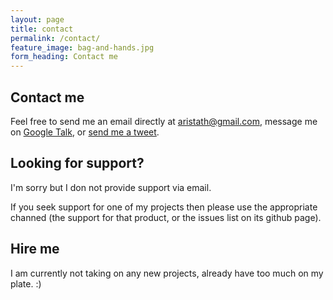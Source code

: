 ```yaml
---
layout: page
title: contact
permalink: /contact/
feature_image: bag-and-hands.jpg
form_heading: Contact me
---
```


## Contact me

Feel free to send me an email directly at <a href="mailto:aristath@gmail.com">aristath@gmail.com</a>, message me on <a href="gtalk:chat?jid=aristath@gmail.com">Google Talk</a>, or <a href="https://twitter.com/aristath">send me a tweet</a>.

## Looking for support?

I'm sorry but I don not provide support via email.

If you seek support for one of my projects then please use the appropriate channed (the support for that product, or the issues list on its github page).

## Hire me

I am currently not taking on any new projects, already have too much on my plate. :)
